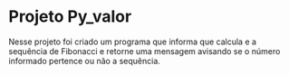 # Projeto Py_valor

Nesse projeto foi criado um programa que informa que calcula e a sequência de Fibonacci e retorne uma mensagem avisando se o número informado pertence ou não a sequência.
